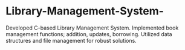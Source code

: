 # Library-Management-System-
Developed C-based Library Management System. Implemented book management functions; addition, updates, borrowing. Utilized data structures and file management for robust solutions.

